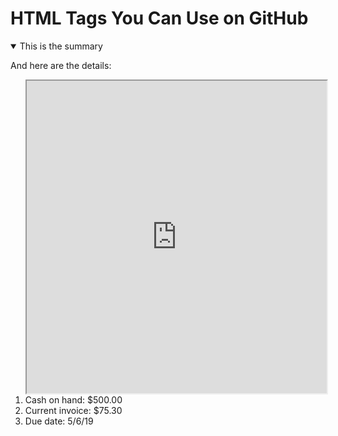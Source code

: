 HTML Tags You Can Use on GitHub
===============================

<details open>
  <summary>This is the summary</summary>
  <p>And here are the details:</p>
  <ol>
    <iframe width="100%" height="500" src="https://github.com/Tikhon-Radkevich/PlotlyGraphs/blob/main/GoogleColab/SimpleGraph.html" >
    </iframe>
    <li>Cash on hand: $500.00</li>
    <li>Current invoice: $75.30</li>
    <li>Due date: 5/6/19</li>
  </ol>
</details>




